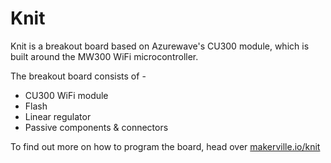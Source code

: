 Knit
===

Knit is a breakout board based on Azurewave's CU300 module, which is built around the MW300 WiFi microcontroller.

The breakout board consists of - 

- CU300 WiFi module
- Flash
- Linear regulator
- Passive components & connectors

To find out more on how to program the board, head over [makerville.io/knit](http://makerville.io/knit)